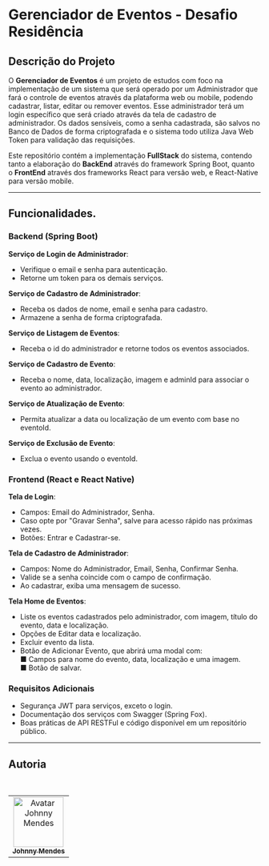 # Gerenciador de Eventos - Desafio Residência

## Descrição do Projeto

O **Gerenciador de Eventos** é um projeto de estudos com foco na implementação de um sistema que será operado por um Administrador que fará o controle de eventos através da plataforma web ou mobile, podendo cadastrar, listar, editar ou remover eventos. Esse administrador terá um login específico que será criado através da tela de cadastro de administrador. Os dados sensíveis, como a senha cadastrada, são salvos no Banco de Dados de forma criptografada e o sistema todo utiliza Java Web Token para validação das requisições.

Este repositório contém a implementação **FullStack** do sistema, contendo tanto a elaboração do **BackEnd** através do framework Spring Boot, quanto o **FrontEnd** através dos frameworks React para versão web, e React-Native para versão mobile.

---

## Funcionalidades.

### Backend (Spring Boot)
**Serviço de Login de Administrador**:
-	Verifique o email e senha para autenticação.
-	Retorne um token para os demais serviços.

**Serviço de Cadastro de Administrador**:
-	Receba os dados de nome, email e senha para cadastro.
-	Armazene a senha de forma criptografada.

**Serviço de Listagem de Eventos**:
-	Receba o id do administrador e retorne todos os eventos associados.

**Serviço de Cadastro de Evento**:
-	Receba o nome, data, localização, imagem e adminId para associar o evento ao administrador.

**Serviço de Atualização de Evento**:
-	Permita atualizar a data ou localização de um evento com base no eventoId.

**Serviço de Exclusão de Evento**:
-	Exclua o evento usando o eventoId.


### Frontend (React e React Native)
**Tela de Login**:  
- Campos: Email do Administrador, Senha.
- Caso opte por "Gravar Senha", salve para acesso rápido nas próximas vezes.
- Botões: Entrar e Cadastrar-se.  

**Tela de Cadastro de Administrador**:  
-	Campos: Nome do Administrador, Email, Senha, Confirmar Senha.
-	Valide se a senha coincide com o campo de confirmação.
-	Ao cadastrar, exiba uma mensagem de sucesso.  

**Tela Home de Eventos**:
-	Liste os eventos cadastrados pelo administrador, com imagem, título do evento, data e localização.
-	Opções de Editar data e localização.
-	Excluir evento da lista.
-	Botão de Adicionar Evento, que abrirá uma modal com:  
■	Campos para nome do evento, data, localização e uma imagem.  
■	Botão de salvar.

### Requisitos Adicionais
-	Segurança JWT para serviços, exceto o login.
-	Documentação dos serviços com Swagger (Spring Fox).
-	Boas práticas de API RESTFul e código disponível em um repositório público.


---

## Autoria

<br/>
<table>
    <tr>
    <td align="center">
      <a href="https://www.linkedin.com/in/j-mendes-do-carmo">
        <img src="https://avatars.githubusercontent.com/u/177888064?v=4" width="100px;" alt="Avatar Johnny Mendes"/><br>
        <sub>
          <b>Johnny Mendes</b>
        </sub>
      </a>
    </td>
</table>
</br>
</br>

